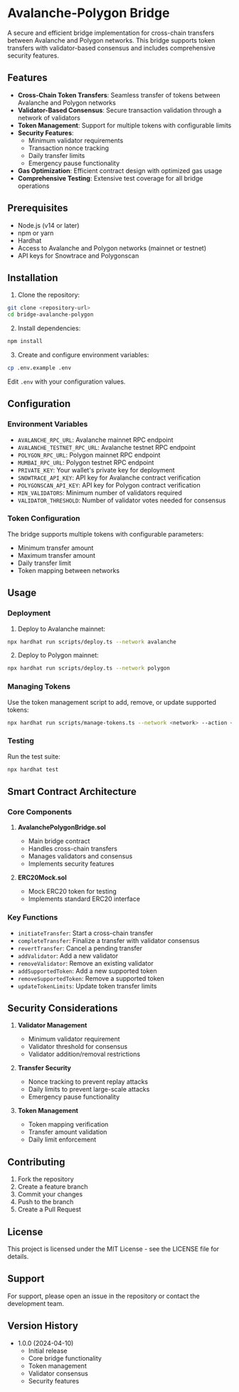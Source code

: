 # Avalanche-Polygon Bridge

A secure and efficient bridge implementation for cross-chain transfers between Avalanche and Polygon networks. This bridge supports token transfers with validator-based consensus and includes comprehensive security features.

## Features

- **Cross-Chain Token Transfers**: Seamless transfer of tokens between Avalanche and Polygon networks
- **Validator-Based Consensus**: Secure transaction validation through a network of validators
- **Token Management**: Support for multiple tokens with configurable limits
- **Security Features**:
  - Minimum validator requirements
  - Transaction nonce tracking
  - Daily transfer limits
  - Emergency pause functionality
- **Gas Optimization**: Efficient contract design with optimized gas usage
- **Comprehensive Testing**: Extensive test coverage for all bridge operations

## Prerequisites

- Node.js (v14 or later)
- npm or yarn
- Hardhat
- Access to Avalanche and Polygon networks (mainnet or testnet)
- API keys for Snowtrace and Polygonscan

## Installation

1. Clone the repository:
```bash
git clone <repository-url>
cd bridge-avalanche-polygon
```

2. Install dependencies:
```bash
npm install
```

3. Create and configure environment variables:
```bash
cp .env.example .env
```
Edit `.env` with your configuration values.

## Configuration

### Environment Variables

- `AVALANCHE_RPC_URL`: Avalanche mainnet RPC endpoint
- `AVALANCHE_TESTNET_RPC_URL`: Avalanche testnet RPC endpoint
- `POLYGON_RPC_URL`: Polygon mainnet RPC endpoint
- `MUMBAI_RPC_URL`: Polygon testnet RPC endpoint
- `PRIVATE_KEY`: Your wallet's private key for deployment
- `SNOWTRACE_API_KEY`: API key for Avalanche contract verification
- `POLYGONSCAN_API_KEY`: API key for Polygon contract verification
- `MIN_VALIDATORS`: Minimum number of validators required
- `VALIDATOR_THRESHOLD`: Number of validator votes needed for consensus

### Token Configuration

The bridge supports multiple tokens with configurable parameters:
- Minimum transfer amount
- Maximum transfer amount
- Daily transfer limit
- Token mapping between networks

## Usage

### Deployment

1. Deploy to Avalanche mainnet:
```bash
npx hardhat run scripts/deploy.ts --network avalanche
```

2. Deploy to Polygon mainnet:
```bash
npx hardhat run scripts/deploy.ts --network polygon
```

### Managing Tokens

Use the token management script to add, remove, or update supported tokens:
```bash
npx hardhat run scripts/manage-tokens.ts --network <network> --action <action> --token <token-address>
```

### Testing

Run the test suite:
```bash
npx hardhat test
```

## Smart Contract Architecture

### Core Components

1. **AvalanchePolygonBridge.sol**
   - Main bridge contract
   - Handles cross-chain transfers
   - Manages validators and consensus
   - Implements security features

2. **ERC20Mock.sol**
   - Mock ERC20 token for testing
   - Implements standard ERC20 interface

### Key Functions

- `initiateTransfer`: Start a cross-chain transfer
- `completeTransfer`: Finalize a transfer with validator consensus
- `revertTransfer`: Cancel a pending transfer
- `addValidator`: Add a new validator
- `removeValidator`: Remove an existing validator
- `addSupportedToken`: Add a new supported token
- `removeSupportedToken`: Remove a supported token
- `updateTokenLimits`: Update token transfer limits

## Security Considerations

1. **Validator Management**
   - Minimum validator requirement
   - Validator threshold for consensus
   - Validator addition/removal restrictions

2. **Transfer Security**
   - Nonce tracking to prevent replay attacks
   - Daily limits to prevent large-scale attacks
   - Emergency pause functionality

3. **Token Management**
   - Token mapping verification
   - Transfer amount validation
   - Daily limit enforcement

## Contributing

1. Fork the repository
2. Create a feature branch
3. Commit your changes
4. Push to the branch
5. Create a Pull Request

## License

This project is licensed under the MIT License - see the LICENSE file for details.

## Support

For support, please open an issue in the repository or contact the development team.

## Version History

- 1.0.0 (2024-04-10)
  - Initial release
  - Core bridge functionality
  - Token management
  - Validator consensus
  - Security features 